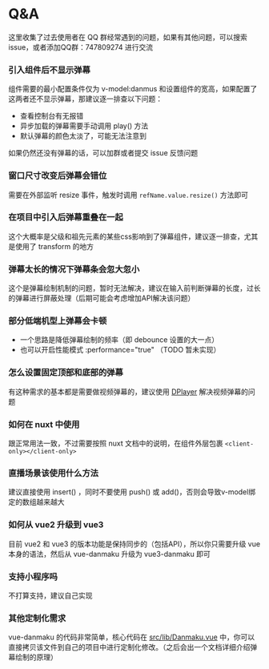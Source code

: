 # Q&A

这里收集了过去使用者在 QQ 群经常遇到的问题，如果有其他问题，可以搜索 issue，或者添加QQ群：747809274 进行交流

### 引入组件后不显示弹幕

组件需要的最小配置条件仅为 v-model:danmus 和设置组件的宽高，如果配置了这两者还不显示弹幕，那建议逐一排查以下问题：

- 查看控制台有无报错
- 异步加载的弹幕需要手动调用 play() 方法
- 默认弹幕的颜色太淡了，可能无法注意到

如果仍然还没有弹幕的话，可以加群或者提交 issue 反馈问题

### 窗口尺寸改变后弹幕会错位

需要在外部监听 resize 事件，触发时调用 `refName.value.resize()` 方法即可

### 在项目中引入后弹幕重叠在一起

这个大概率是父级和祖先元素的某些css影响到了弹幕组件，建议逐一排查，尤其是使用了 transform 的地方

### 弹幕太长的情况下弹幕条会忽大忽小

这个是弹幕绘制机制的问题，暂时无法解决，建议在输入前判断弹幕的长度，过长的弹幕进行屏蔽处理（后期可能会考虑增加API解决该问题）

### 部分低端机型上弹幕会卡顿

- 一个思路是降低弹幕绘制的频率（即 debounce 设置的大一点）
- 也可以开启性能模式 :performance="true" （TODO 暂未实现）

### 怎么设置固定顶部和底部的弹幕

有这种需求的基本都是需要做视频弹幕的，建议使用 [DPlayer](https://dplayer.diygod.dev) 解决视频弹幕的问题

### 如何在 nuxt 中使用

跟正常用法一致，不过需要按照 nuxt 文档中的说明，在组件外层包裹 `<client-only></client-only>`

### 直播场景该使用什么方法

建议直接使用 insert() ，同时不要使用 push() 或 add()，否则会导致v-model绑定的数组越来越大

### 如何从 vue2 升级到 vue3

目前 vue2 和 vue3 的版本功能是保持同步的（包括API），所以你只需要升级 vue 本身的语法，然后从 vue-danmaku 升级为 vue3-danmaku 即可

### 支持小程序吗

不打算支持，建议自己实现

### 其他定制化需求

vue-danmaku 的代码非常简单，核心代码在 [src/lib/Danmaku.vue](https://github.com/hellodigua/vue-danmaku/blob/vue3/src/lib/Danmaku.vue) 中，你可以直接拷贝该文件到自己的项目中进行定制化修改。（之后会出一个文档详细介绍弹幕绘制的原理）

